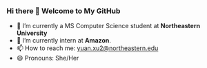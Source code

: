 ### Hi there 👋 Welcome to My GitHub


- 🔭 I’m currently a MS Computer Science student at **Northeastern University** 
- 🌱 I’m currently intern at **Amazon**.
- 📫 How to reach me: yuan.xu2@northeastern.edu
- 😄 Pronouns: She/Her

